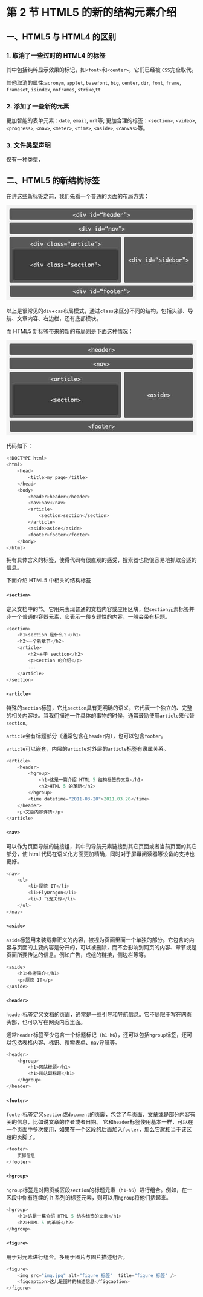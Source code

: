 # 第 2 节 HTML5 的新的结构元素介绍

## 一、HTML5 与 HTML4 的区别

### 1\. 取消了一些过时的 HTML4 的标签

其中包括纯粹显示效果的标记，如`<font>`和`<center>`，它们已经被 `CSS`完全取代。

其他取消的属性:`acronym`, `applet`, `basefont`, `big`, `center`, `dir`, `font`, `frame`, `frameset`, `isindex`, `noframes`, `strike`,`tt`

### 2\. 添加了一些新的元素

更加智能的表单元素：`date`, `email`, `url`等; 更加合理的标签：`<section>`, `<video>`, `<progress>`, `<nav>`, `<meter>`, `<time>`, `<aside>`, `<canvas>`等。

### 3\. 文件类型声明

仅有一种类型，<!DOCTYPE html>

## 二、HTML5 的新结构标签

在讲这些新标签之前，我们先看一个普通的页面的布局方式：

![Alt text](img/md04171522012052410570957.jpg)

以上是很常见的`div`+`css`布局模式，通过`class`来区分不同的结构，包括头部、导航、文章内容、右边栏，还有底部模块。

而 HTML5 新标签带来的新的布局则是下面这种情况：

![Alt text](img/md04171522012052410554136.jpg)

代码如下：

```js
<!DOCTYPE html>
<html>
    <head>
        <title>my page</title>
    </head>
    <body>
        <header>header</header>
        <nav>nav</nav>
        <article>
            <section>section</section>
        </article>
        <aside>aside</aside>
        <footer>footer</footer>
    </body>
</html> 
```

拥有具体含义的标签，使得代码有很直观的感受，搜索器也能很容易地抓取合适的信息。

下面介绍 HTML5 中相关的结构标签

#### `<section>`

定义文档中的节。它用来表现普通的文档内容或应用区块，但`section`元素标签并非一个普通的容器元素，它表示一段专题性的内容，一般会带有标题。

```js
<section>
    <h1>section 是什么？</h1>
    <h2>一个新章节</h2>
    <article>
        <h2>关于 section</h2>
        <p>section 的介绍</p>
        ...
    </article>
</section> 
```

#### `<article>`

特殊的`section`标签，它比`section`具有更明确的语义，它代表一个独立的、完整的相关内容块。当我们描述一件具体的事物的时候，通常鼓励使用`article`来代替`section`。

`article`会有标题部分（通常包含在`header`内），也可以包含`footer`。

`article`可以嵌套，内层的`article`对外层的`article`标签有隶属关系。

```js
<article>
    <header>
        <hgroup>
            <h1>这是一篇介绍 HTML 5 结构标签的文章</h1>
            <h2>HTML 5 的革新</h2>
        </hgroup>
        <time datetime="2011-03-20">2011.03.20</time>
    </header>
    <p>文章内容详情</p>
</article> 
```

#### `<nav>`

可以作为页面导航的链接组，其中的导航元素链接到其它页面或者当前页面的其它部分，使 html 代码在语义化方面更加精确，同时对于屏幕阅读器等设备的支持也更好。

```js
<nav>
    <ul>
        <li>厚德 IT</li>
        <li>FlyDragon</li>
        <li>J 飞龙天惊</li>
    </ul>
</nav> 
```

#### `<aside>`

`aside`标签用来装载非正文的内容，被视为页面里面一个单独的部分。它包含的内容与页面的主要内容是分开的，可以被删除，而不会影响到网页的内容、章节或是页面所要传达的信息。例如广告，成组的链接，侧边栏等等。

```js
<aside>
    <h1>作者简介</h1>
    <p>厚德 IT</p>
</aside> 
```

#### `<header>`

`header`标签定义文档的页眉，通常是一些引导和导航信息。它不局限于写在网页头部，也可以写在网页内容里面。

通常`header`标签至少包含一个标题标记（`h1`-`h6`），还可以包括`hgroup`标签，还可以包括表格内容、标识、搜索表单、`nav`导航等。

```js
<header>
    <hgroup>
        <h1>网站标题</h1>
        <h1>网站副标题</h1>
    </hgroup>
</header> 
```

#### `<footer>`

`footer`标签定义`section`或`document`的页脚，包含了与页面、文章或是部分内容有关的信息，比如说文章的作者或者日期。 它和`header`标签使用基本一样，可以在一个页面中多次使用，如果在一个区段的后面加入`footer`，那么它就相当于该区段的页脚了。

```js
<footer>
    页脚信息
</footer> 
```

#### `<hgroup>`

`hgroup`标签是对网页或区段`section`的标题元素（`h1`-`h6`）进行组合。例如，在一区段中你有连续的 h 系列的标签元素，则可以用`hgroup`将他们括起来。

```js
<hgroup>
    <h1>这是一篇介绍 HTML 5 结构标签的文章</h1>
    <h2>HTML 5 的革新</h2>
</hgroup> 
```

#### `<figure>`

用于对元素进行组合。多用于图片与图片描述组合。

```js
<figure>
    <img src="img.jpg" alt="figure 标签"  title="figure 标签" />
    <figcaption>这儿是图片的描述信息</figcaption>
</figure> 
```